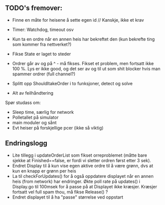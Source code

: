 ## TODO's fremover:

- Finne en måte for heisene å sette egen id // Kanskje, ikke et krav
- Timer: Watchdog, timeout osv
- Kun ta en ordre når en annen heis har bekreftet den (kun bekrefte ting som kommer fra nettverket?)

- Fikse State er laget to steder
- Ordrer går av og på ^ - må fikses. Fikset et problem, men fortsatt ikke 100 %. Lys er ikke good, og det ser av og til ut som shit blocker hvis man spammer ordrer (full channel?)
- Splitt opp ShouldItakeOrder i to funksjoner, detect og solve

- Alt av feilhåndtering


Spør studass om:
- Sleep time, særlig for network
- Polletallet på simulator
- main moduler og sånt
- Evt heiser på forskjellige pcer (ikke så viktig)



## Endringslogg
- Lite tillegg i updateOrderList som fikset orreproblemet (måtte bare sjekke at Finished==false, er fordi vi sletter ordren først etter 3 sek).
- Endret Display til å kun vise egen aktive ordre til å være grønn, dvs at kun en knapp er grønn per heis
- La til checkForUpdates() for å også oppdatere displayet når en annen heis (from network) har endringer. Økte poll rate på updates() i Display.go til 100msek for å passe på at Displayet ikke kræsjer. Kræsjer fortsatt vel full spam thou, må fikse Release() ?
- Endret displayet til å ha "passe" størrelse ved oppstart 